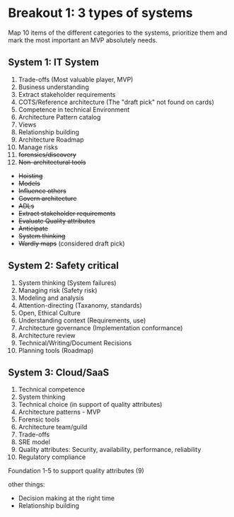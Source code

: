 # Breakout 1: 3 types of systems

Map 10 items of the different categories to the systems, 
prioritize them and mark the most important an MVP absolutely needs.

## System 1: IT System

1. Trade-offs (Most valuable player, MVP)
2. Business understanding
3. Extract stakeholder requirements
4. COTS/Reference architecture (The "draft pick" not found on cards)
5. Competence in technical Environment
6. Architecture Pattern catalog
7. Views
8. Relationship building
9. Architecture Roadmap
10. Manage risks
11. ~~forensics/discovery~~
12. ~~Non-architectural tools~~
* ~~Hoisting~~
* ~~Models~~
* ~~Influence others~~
* ~~Govern architecture~~
* ~~ADLs~~
* ~~Extract stakeholder requirements~~
* ~~Evaluate Quality attributes~~
* ~~Anticipate~~
* ~~System thinking~~
* ~~Wardly maps~~ (considered draft pick)

## System 2: Safety critical

1. System thinking (System failures)
2. Managing risk (Safety risk)
3. Modeling and analysis
4. Attention-directing (Taxanomy, standards)
5. Open, Ethical Culture
6. Understanding context (Requirements, use)
7. Architecture governance (Implementation conformance)
8. Architecture review
9. Technical/Writing/Document Recisions
10. Planning tools (Roadmap)

## System 3: Cloud/SaaS

1. Technical competence
2. System thinking
3. Technical choice (in support of quality attributes)
4. Architecture patterns - MVP
5. Forensic tools
6. Architecture team/guild
7. Trade-offs
8. SRE model
9. Quality attributes: Security, availability, performance, reliability
10. Regulatory compliance

Foundation 1-5 to support quality attributes (9)

other things:
* Decision making at the right time
* Relationship building
